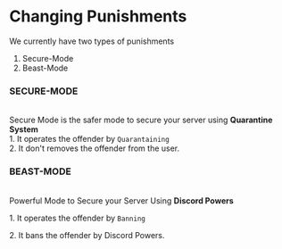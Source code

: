 # Changing Punishments

We currently have two types of punishments&#x20;

1. Secure-Mode
2. Beast-Mode

### SECURE-MODE

\
&#x20;           Secure Mode is the safer mode to secure your server using **Quarantine System**\
&#x20;           1\. It operates the offender by `Quarantaining`\
&#x20;           2\. It don't removes the offender from the user.\
&#x20;       &#x20;

### BEAST-MODE

\
&#x20;           Powerful Mode to Secure your Server Using **Discord Powers**

&#x20;           1\. It operates the offender by `Banning`

&#x20;          2\. It bans the offender by Discord Powers.

### &#x20;  &#x20;
